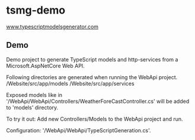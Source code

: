 # tsmg-demo

www.typescriptmodelsgenerator.com

## Demo

Demo project to generate TypeScript models and http-services from a Microsoft.AspNetCore Web API.

Following directories are generated when running the WebApi project.
/Website/src/app/models
/Website/src/app/services

Exposed models like in '/WebApi/WebApi/Controllers/WeatherForeCastController.cs' will be added to 'models' directory.

To try it out: Add new Controllers/Models to the WebApi project and run.

Configuration: '/WebApi/WebApi/TypeScriptGeneration.cs'.
